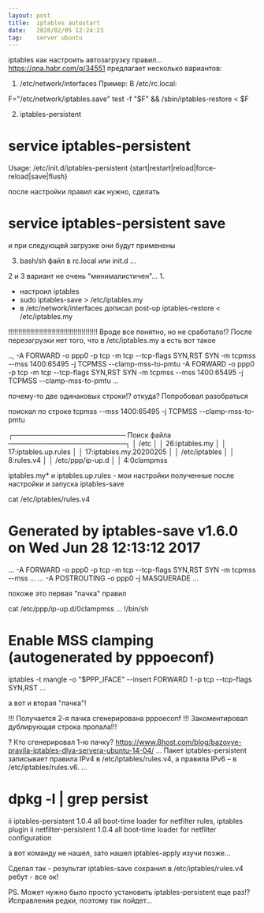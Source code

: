 ```yaml
---
layout: post
title:  iptables autostart
date:   2020/02/05 12:24:23
tag:    server ubuntu
---
```



iptables
как настроить автозагрузку правил...
https://qna.habr.com/q/34551
предлагает несколько вариантов:
1. /etc/network/interfaces
Пример:
В /etc/rc.local:

F="/etc/network/iptables.save"
test -f "$F" && /sbin/iptables-restore < $F

2. iptables-persistent

# service iptables-persistent
Usage: /etc/init.d/iptables-persistent {start|restart|reload|force-reload|save|flush}

после настройки правил как нужно, сделать 
# service iptables-persistent save 
и при следующей загрузке они будут применены

3. bash/sh файл в rc.local или init.d
...

2 и 3 вариант не очень "минималистичен"...
1. 
- настроил iptables
- sudo iptables-save > /etc/iptables.my
- в /etc/network/interfaces дописал
post-up iptables-restore < /etc/iptables.my

!!!!!!!!!!!!!!!!!!!!!!!!!!!!!!!!!!!!!!!!!!!!!
Вроде все понятно, но не сработало!?
После перезагрузки нет того, что в /etc/iptables.my
а есть вот такое

..,
-A FORWARD -o ppp0 -p tcp -m tcp --tcp-flags SYN,RST SYN -m tcpmss --mss 1400:65495 -j TCPMSS --clamp-mss-to-pmtu
-A FORWARD -o ppp0 -p tcp -m tcp --tcp-flags SYN,RST SYN -m tcpmss --mss 1400:65495 -j TCPMSS --clamp-mss-to-pmtu
...

почему-то две одинаковых строки!?
откуда? Попробовал разобраться

поискал по строке
tcpmss --mss 1400:65495 -j TCPMSS --clamp-mss-to-pmtu

┌─────────────────────── Поиск файла ────────────────────────┐
│ /etc                                                       │
│     26:iptables.my                                         │
│     17:iptables.up.rules                                   │
│     17:iptables.my.20200205                                │
│ /etc/iptables                                              │
│     8:rules.v4                                             │
│ /etc/ppp/ip-up.d                                           │
│     4:0clampmss       

iptables.my* и iptables.up.rules - мои настройки полученные
после настройки и запуска iptables-save

cat /etc/iptables/rules.v4
# Generated by iptables-save v1.6.0 on Wed Jun 28 12:13:12 2017
...
-A FORWARD -o ppp0 -p tcp -m tcp --tcp-flags SYN,RST SYN -m tcpmss --mss ...
...
-A POSTROUTING -o ppp0 -j MASQUERADE
...

похоже это первая "пачка" правил

cat /etc/ppp/ip-up.d/0clampmss
...
!/bin/sh
# Enable MSS clamping (autogenerated by pppoeconf)

iptables -t mangle -o "$PPP_IFACE" --insert FORWARD 1 -p tcp --tcp-flags SYN,RST
...

а вот и вторая "пачка"!

!!! Получается 2-я пачка сгенерирована pppoeconf !!!
Закоментировал дублирующая строка пропала!!!

? Кто сгенерировал 1-ю пачку?
https://www.8host.com/blog/bazovye-pravila-iptables-dlya-servera-ubuntu-14-04/
...
Пакет iptables-persistent записывает правила IPv4 в /etc/iptables/rules.v4, а правила IPv6 – в /etc/iptables/rules.v6.
...

# dpkg -l | grep persist
ii  iptables-persistent                 1.0.4                                      all          boot-time loader for netfilter rules, iptables plugin
ii  netfilter-persistent                1.0.4                                      all          boot-time loader for netfilter configuration

а вот команду не нашел, зато нашел
iptables-apply
изучи позже...

Сделал так - результат iptables-save сохранил в 
/etc/iptables/rules.v4
ребут - все ок!

PS. Может нужно было просто установить iptables-persistent еще раз!?
Исправления редки, поэтому так пойдет...
